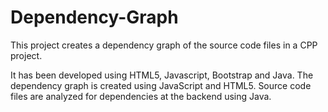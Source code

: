 # Dependency-Graph
This project creates a dependency graph of the source code files in a CPP project. 

It has been developed using HTML5, Javascript, Bootstrap and Java. The dependency graph is created using JavaScript and HTML5. Source code files are analyzed for dependencies at the backend using Java. 
